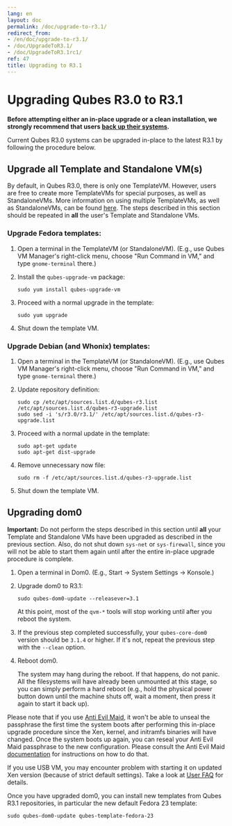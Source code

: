 ```yaml
---
lang: en
layout: doc
permalink: /doc/upgrade-to-r3.1/
redirect_from:
- /en/doc/upgrade-to-r3.1/
- /doc/UpgradeToR3.1/
- /doc/UpgradeToR3.1rc1/
ref: 47
title: Upgrading to R3.1
---
```


Upgrading Qubes R3.0 to R3.1
======================================

**Before attempting either an in-place upgrade or a clean installation, we
strongly recommend that users [back up their systems](/doc/backup-restore/).**

Current Qubes R3.0 systems can be upgraded in-place to the latest R3.1
by following the procedure below.


Upgrade all Template and Standalone VM(s)
-----------------------------------------

By default, in Qubes R3.0, there is only one TemplateVM. However, users are
free to create more TemplateVMs for special purposes, as well as StandaloneVMs.
More information on using multiple TemplateVMs, as well as StandaloneVMs, can be
found [here](/doc/software-update-vm/). The steps described in this
section should be repeated in **all** the user's Template and Standalone VMs.


### Upgrade Fedora templates: ###

1.  Open a terminal in the TemplateVM (or StandaloneVM). (E.g., use Qubes VM
    Manager's right-click menu, choose "Run Command in VM," and type
    `gnome-terminal` there.)

2.  Install the `qubes-upgrade-vm` package:

        sudo yum install qubes-upgrade-vm

3.  Proceed with a normal upgrade in the template:

        sudo yum upgrade

4.  Shut down the template VM.


### Upgrade Debian (and Whonix) templates: ###

1.  Open a terminal in the TemplateVM (or StandaloneVM). (E.g., use Qubes VM
    Manager's right-click menu, choose "Run Command in VM," and type
    `gnome-terminal` there.)

2.  Update repository definition:

        sudo cp /etc/apt/sources.list.d/qubes-r3.list /etc/apt/sources.list.d/qubes-r3-upgrade.list
        sudo sed -i 's/r3.0/r3.1/' /etc/apt/sources.list.d/qubes-r3-upgrade.list

3.  Proceed with a normal update in the template:

        sudo apt-get update
        sudo apt-get dist-upgrade

4.  Remove unnecessary now file:

        sudo rm -f /etc/apt/sources.list.d/qubes-r3-upgrade.list

5.  Shut down the template VM.


Upgrading dom0
--------------

**Important:** Do not perform the steps described in this section until **all**
your Template and Standalone VMs have been upgraded as described in the previous
section. Also, do not shut down `sys-net` or `sys-firewall`, since you will not
be able to start them again until after the entire in-place upgrade procedure is
complete.

1.  Open a terminal in Dom0. (E.g., Start -\> System Settings -\> Konsole.)

2.  Upgrade dom0 to R3.1:

        sudo qubes-dom0-update --releasever=3.1

    At this point, most of the `qvm-*` tools will stop working until after you
    reboot the system.

3.  If the previous step completed successfully, your `qubes-core-dom0` version
    should be `3.1.4` or higher. If it's not, repeat the previous step with the
    `--clean` option.

4.  Reboot dom0.
    
    The system may hang during the reboot. If that happens, do not panic. All
    the filesystems will have already been unmounted at this stage, so you can
    simply perform a hard reboot (e.g., hold the physical power button down
    until the machine shuts off, wait a moment, then press it again to start it
    back up).

Please note that if you use [Anti Evil Maid](/doc/anti-evil-maid), it won't be
able to unseal the passphrase the first time the system boots after performing
this in-place upgrade procedure since the Xen, kernel, and initramfs binaries
will have changed. Once the system boots up again, you can reseal your Anti Evil
Maid passphrase to the new configuration. Please consult the Anti Evil Maid
[documentation](/doc/anti-evil-maid) for instructions on how to do that.

If you use USB VM, you may encounter problem with starting it on updated Xen
version (because of strict default settings). Take a look at 
[User FAQ](/faq/#i-created-a-usbvm-and-assigned-usb-controllers-to-it-now-the-usbvm-wont-boot)
for details.

Once you have upgraded dom0, you can install new templates from Qubes R3.1
repositories, in particular the new default Fedora 23 template:

    sudo qubes-dom0-update qubes-template-fedora-23
